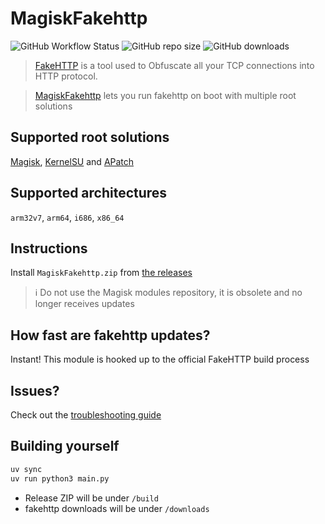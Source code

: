 # MagiskFakehttp

![GitHub Workflow Status](https://img.shields.io/github/actions/workflow/status/Droid-MAX/magisk-fakehttp/main.yml?branch=main)
![GitHub repo size](https://img.shields.io/github/repo-size/Droid-MAX/magisk-fakehttp)
![GitHub downloads](https://img.shields.io/github/downloads/Droid-MAX/magisk-fakehttp/total)

> [FakeHTTP](https://github.com/MikeWang000000/FakeHTTP) is a tool used to Obfuscate all your TCP connections into HTTP protocol.

> [MagiskFakehttp](README.md) lets you run fakehttp on boot with multiple root solutions

## Supported root solutions

[Magisk](https://github.com/topjohnwu/Magisk), [KernelSU](https://github.com/tiann/KernelSU) and [APatch](https://github.com/bmax121/APatch)

## Supported architectures

`arm32v7`, `arm64`, `i686`, `x86_64`

## Instructions

Install `MagiskFakehttp.zip` from [the releases](https://github.com/Droid-MAX/magisk-fakehttp/releases)

> :information_source: Do not use the Magisk modules repository, it is obsolete and no longer receives updates

## How fast are fakehttp updates?

Instant! This module is hooked up to the official FakeHTTP build process

## Issues?

Check out the [troubleshooting guide](TROUBLESHOOTING.md)

## Building yourself

```bash
uv sync
uv run python3 main.py
```

- Release ZIP will be under `/build`
- fakehttp downloads will be under `/downloads`
